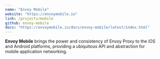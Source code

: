 ```yaml
---
name: "Envoy Mobile"
website: "https://envoymobile.io"
link: /projects/mobile
github: envoy-mobile
docs: "https://envoymobile.io/docs/envoy-mobile/latest/index.html"
---
```

**Envoy Mobile** brings the power and consistency of Envoy Proxy to the iOS and Android platforms, providing a ubiquitous API and abstraction for mobile application networking. 
